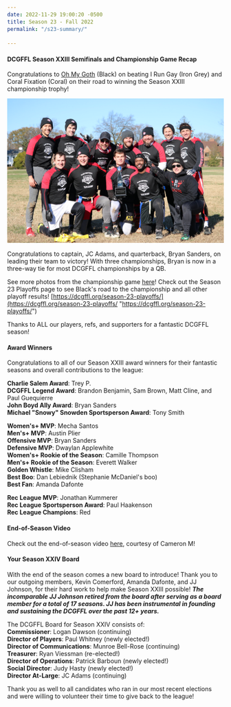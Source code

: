 ```yaml
---
date: 2022-11-29 19:00:20 -0500
title: Season 23 - Fall 2022
permalink: "/s23-summary/"

---
```

#### DCGFFL Season XXIII Semifinals and Championship Game Recap

Congratulations to [Oh My Goth](https://dcgffl.org/teams/s23-black/ "https://dcgffl.org/teams/s23-black/") (Black) on beating I Run Gay (Iron Grey) and Coral Fixation (Coral) on their road to winning the Season XXIII championship trophy!

![](/img/52516167604_86d791f1e5_k.jpeg)

Congratulations to captain, JC Adams, and quarterback, Bryan Sanders, on leading their team to victory! With three championships, Bryan is now in a three-way tie for most DCGFFL championships by a QB.

See more photos from the championship game [here](https://www.flickr.com/photos/55392288@N03/albums/72177720303891842 "https://www.flickr.com/photos/55392288@N03/albums/72177720303891842")! Check out the Season 23 Playoffs page to see Black's road to the championship and all other playoff results! [https://dcgffl.org/season-23-playoffs/](https://dcgffl.org/season-23-playoffs/ "https://dcgffl.org/season-23-playoffs/")

Thanks to ALL our players, refs, and supporters for a fantastic DCGFFL season!

#### Award Winners

Congratulations to all of our Season XXIII award winners for their fantastic seasons and overall contributions to the league:

**Charlie Salem Award**: Trey P.  
**DCGFFL Legend Award**: Brandon Benjamin, Sam Brown, Matt Cline, and Paul Guequierre  
**John Boyd Ally Award**: Bryan Sanders  
**Michael "Snowy" Snowden Sportsperson Award**: Tony Smith

**Women's+ MVP**: Mecha Santos  
**Men's+ MVP**: Austin Plier  
**Offensive MVP**: Bryan Sanders  
**Defensive MVP**: Dwaylan Applewhite  
**Women's+ Rookie of the Season**: Camille Thompson  
**Men's+ Rookie of the Season**: Everett Walker  
**Golden Whistle**: Mike Clisham  
**Best Boo**: Dan Lebiednik (Stephanie McDaniel's boo)  
**Best Fan**: Amanda Dafonte

**Rec League MVP**: Jonathan Kummerer  
**Rec League Sportsperson Award**: Paul Haakenson  
**Rec League Champions**: Red

#### End-of-Season Video

Check out the end-of-season video [here](https://vimeo.com/772970326/a468a61226 "https://vimeo.com/772970326/a468a61226"), courtesy of Cameron M!

#### Your Season XXIV Board

With the end of the season comes a new board to introduce! Thank you to our outgoing members, Kevin Comerford, Amanda Dafonte, and JJ Johnson, for their hard work to help make Season XXIII possible! **_The incomparable JJ Johnson retired from the board after serving as a board member for a total of 17 seasons. JJ has been instrumental in founding and sustaining the DCGFFL over the past 12+ years._**

The DCGFFL Board for Season XXIV consists of:  
**Commissioner**: Logan Dawson (continuing)  
**Director of Players**: Paul Whitney (newly elected!)  
**Director of Communications**: Munroe Bell-Rose (continuing)  
**Treasurer**: Ryan Viessman (re-elected!)  
**Director of Operations**: Patrick Barboun (newly elected!)  
**Social Director**: Judy Hasty (newly elected!)  
**Director At-Large**: JC Adams (continuing)

Thank you as well to all candidates who ran in our most recent elections and were willing to volunteer their time to give back to the league!